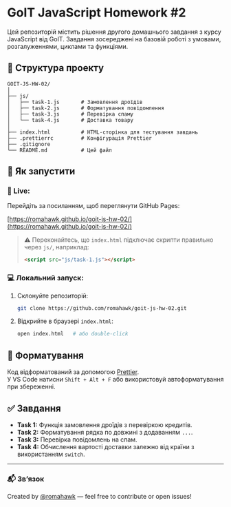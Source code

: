 # GoIT JavaScript Homework #2

Цей репозиторій містить рішення другого домашнього завдання з курсу JavaScript від GoIT. Завдання зосереджені на базовій роботі з умовами, розгалуженнями, циклами та функціями.

## 📁 Структура проекту

```
GOIT-JS-HW-02/
│
├── js/
│   ├── task-1.js       # Замовлення дроїдів
│   ├── task-2.js       # Форматування повідомлення
│   ├── task-3.js       # Перевірка спаму
│   └── task-4.js       # Доставка товару
│
├── index.html          # HTML-сторінка для тестування завдань
├── .prettierrc         # Конфігурація Prettier
├── .gitignore
└── README.md           # Цей файл
```

## 🚀 Як запустити

### 🔗 Live:
Перейдіть за посиланням, щоб переглянути GitHub Pages:

[https://romahawk.github.io/goit-js-hw-02/](https://romahawk.github.io/goit-js-hw-02/)

> ⚠️ Переконайтесь, що `index.html` підключає скрипти правильно через `js/`, наприклад:
> ```html
> <script src="js/task-1.js"></script>
> ```

### 💻 Локальний запуск:

1. Склонуйте репозиторій:
   ```bash
   git clone https://github.com/romahawk/goit-js-hw-02.git
   ```

2. Відкрийте в браузері `index.html`:
   ```bash
   open index.html   # або double-click
   ```

## 🧹 Форматування

Код відформатований за допомогою [Prettier](https://prettier.io/).  
У VS Code натисни `Shift + Alt + F` або використовуй автоформатування при збереженні.

## ✅ Завдання

- **Task 1:** Функція замовлення дроїдів з перевіркою кредитів.
- **Task 2:** Форматування рядка по довжині з додаванням `...`.
- **Task 3:** Перевірка повідомлень на спам.
- **Task 4:** Обчислення вартості доставки залежно від країни з використанням `switch`.

---

### 📬 Зв’язок

Created by [@romahawk](https://github.com/romahawk) — feel free to contribute or open issues!